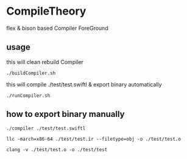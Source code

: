 # CompileTheory
 flex & bison based Compiler ForeGround

## usage

this will clean rebuild Compiler
```
./buildCompiler.sh
```

this will compile ./test/test.swiftl & export binary automatically
```
./runCompiler.sh
```

## how to export binary manually

```
./compiler ./test/test.swiftl

llc -march=x86-64 ./test/test.ir --filetype=obj -o ./test/test.o

clang -v ./test/test.o -o ./test/test

```